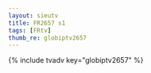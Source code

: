 ```yaml
--- 
layout: sieutv
title: FR2657 s1
tags: [FRtv]
thumb_re: globiptv2657
---
```

{% include tvadv key="globiptv2657" %} 
